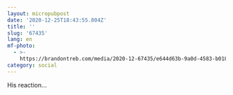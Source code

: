 ```yaml
---
layout: micropubpost
date: '2020-12-25T18:43:55.804Z'
title: ''
slug: '67435'
lang: en
mf-photo:
  - >-
    https://brandontreb.com/media/2020-12-67435/e644d63b-9a0d-4583-b018-2c59f8f9393f.jpeg
category: social
---
```

His reaction...
